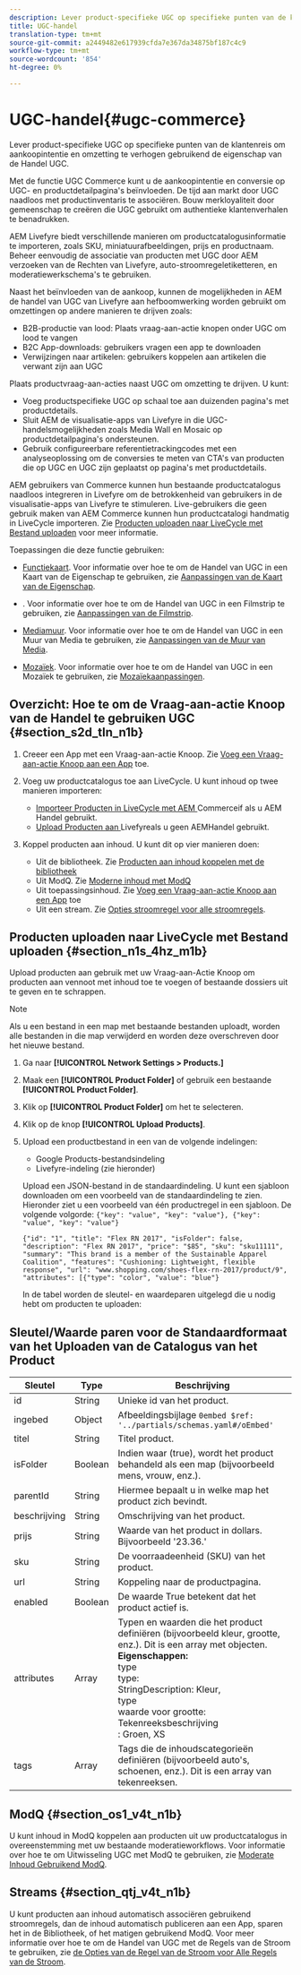 ```yaml
---
description: Lever product-specifieke UGC op specifieke punten van de klantenreis om aankoopintentie en omzetting te verhogen gebruikend de eigenschap van de Handel UGC.
title: UGC-handel
translation-type: tm+mt
source-git-commit: a2449482e617939cfda7e367da34875bf187c4c9
workflow-type: tm+mt
source-wordcount: '854'
ht-degree: 0%

---
```



# UGC-handel{#ugc-commerce}

Lever product-specifieke UGC op specifieke punten van de klantenreis om aankoopintentie en omzetting te verhogen gebruikend de eigenschap van de Handel UGC.

Met de functie UGC Commerce kunt u de aankoopintentie en conversie op UGC- en productdetailpagina&#39;s beïnvloeden. De tijd aan markt door UGC naadloos met productinventaris te associëren. Bouw merkloyaliteit door gemeenschap te creëren die UGC gebruikt om authentieke klantenverhalen te benadrukken.

AEM Livefyre biedt verschillende manieren om productcatalogusinformatie te importeren, zoals SKU, miniatuurafbeeldingen, prijs en productnaam. Beheer eenvoudig de associatie van producten met UGC door AEM verzoeken van de Rechten van Livefyre, auto-stroomregeletiketteren, en moderatiewerkschema&#39;s te gebruiken.

Naast het beïnvloeden van de aankoop, kunnen de mogelijkheden in AEM de handel van UGC van Livefyre aan hefboomwerking worden gebruikt om omzettingen op andere manieren te drijven zoals:

* B2B-productie van lood: Plaats vraag-aan-actie knopen onder UGC om lood te vangen
* B2C App-downloads: gebruikers vragen een app te downloaden
* Verwijzingen naar artikelen: gebruikers koppelen aan artikelen die verwant zijn aan UGC

Plaats productvraag-aan-acties naast UGC om omzetting te drijven. U kunt:

* Voeg productspecifieke UGC op schaal toe aan duizenden pagina&#39;s met productdetails.
* Sluit AEM de visualisatie-apps van Livefyre in die UGC-handelsmogelijkheden zoals Media Wall en Mosaic op productdetailpagina&#39;s ondersteunen.
* Gebruik configureerbare referentietrackingcodes met een analyseoplossing om de conversies te meten van CTA&#39;s van producten die op UGC en UGC zijn geplaatst op pagina&#39;s met productdetails.

AEM gebruikers van Commerce kunnen hun bestaande productcatalogus naadloos integreren in Livefyre om de betrokkenheid van gebruikers in de visualisatie-apps van Livefyre te stimuleren. Live-gebruikers die geen gebruik maken van AEM Commerce kunnen hun productcatalogi handmatig in LiveCycle importeren. Zie [Producten uploaden naar LiveCycle met Bestand uploaden](/help/using/c-features-livefyre/c-ugc-commerce.md) voor meer informatie.

Toepassingen die deze functie gebruiken:

* [Functiekaart](../c-about-apps/c-feature-card-app/c-feature-card-app.md#c_feature_card_app). Voor informatie over hoe te om de Handel van UGC in een Kaart van de Eigenschap te gebruiken, zie [Aanpassingen van de Kaart van de Eigenschap](../c-about-apps/c-feature-card-app/c-feature-card-app.md#section_uds_gzm_5y).

* [](../c-about-apps/c-filmstrip-app/c-filmstrip-app.md#concept_jpc_n2j_jbb). Voor informatie over hoe te om de Handel van UGC in een Filmstrip te gebruiken, zie [Aanpassingen van de Filmstrip](../c-about-apps/c-filmstrip-app/c-filmstrip-customizations.md#c_filmstrip_customizations).

* [Mediamuur](../c-about-apps/c-media-wall-app/c-media-wall-app.md#c_media_wall_app). Voor informatie over hoe te om de Handel van UGC in een Muur van Media te gebruiken, zie [Aanpassingen van de Muur van Media](../c-about-apps/c-media-wall-app/r-media-wall-customizations.md#r_media_wall_customizations).

* [Mozaïek](../c-about-apps/c-mosaic-app/c-mosaic-app.md#c_mosaic_app). Voor informatie over hoe te om de Handel van UGC in een Mozaïek te gebruiken, zie [Mozaïekaanpassingen](../c-about-apps/c-mosaic-app/c-mosaic-customizations.md#c_mosaic_customizations).

## Overzicht: Hoe te om de Vraag-aan-actie Knoop van de Handel te gebruiken UGC {#section_s2d_tln_n1b}

1. Creeer een App met een Vraag-aan-actie Knoop. Zie [Voeg een Vraag-aan-actie Knoop aan een App](/help/using/c-features-livefyre/c-call-to-action-button.md#task_36190DD1C8204C7793CB7EEA379C2155) toe.
1. Voeg uw productcatalogus toe aan LiveCycle. U kunt inhoud op twee manieren importeren:

   * [Importeer Producten in LiveCycle met AEM ](https://helpx.adobe.com/experience-manager/6-4/sites/administering/using/livefyre.html) Commerceif als u AEM Handel gebruikt.
   * [Upload Producten aan ](/help/using/c-features-livefyre/c-ugc-commerce.md) Livefyreals u geen AEMHandel gebruikt.

1. Koppel producten aan inhoud. U kunt dit op vier manieren doen:

   * Uit de bibliotheek. Zie [Producten aan inhoud koppelen met de bibliotheek](../c-library/t-associate-products-with-content-using-the-library.md#t_associate_products_with_content_using_the_library)
   * Uit ModQ. Zie [Moderne inhoud met ModQ](/help/using/c-features-livefyre/c-about-moderation/c-modq.md)
   * Uit toepassingsinhoud. Zie [Voeg een Vraag-aan-actie Knoop aan een App](/help/using/c-features-livefyre/c-call-to-action-button.md) toe
   * Uit een stream. Zie [Opties stroomregel voor alle stroomregels](../c-streams/c-stream-rule-options-for-all-stream-rules.md#c_stream_rule_options_for_all_stream_rules).

## Producten uploaden naar LiveCycle met Bestand uploaden {#section_n1s_4hz_m1b}

Upload producten aan gebruik met uw Vraag-aan-Actie Knoop om producten aan vennoot met inhoud toe te voegen of bestaande dossiers uit te geven en te schrappen.

>[!NOTE]
>
>Als u een bestand in een map met bestaande bestanden uploadt, worden alle bestanden in die map verwijderd en worden deze overschreven door het nieuwe bestand.

1. Ga naar **[!UICONTROL Network Settings > Products.]**
1. Maak een **[!UICONTROL Product Folder]** of gebruik een bestaande **[!UICONTROL Product Folder]**.

1. Klik op **[!UICONTROL Product Folder]** om het te selecteren.
1. Klik op de knop **[!UICONTROL Upload Products]**.
1. Upload een productbestand in een van de volgende indelingen:

   * Google Products-bestandsindeling
   * Livefyre-indeling (zie hieronder)

   Upload een JSON-bestand in de standaardindeling. U kunt een sjabloon downloaden om een voorbeeld van de standaardindeling te zien. Hieronder ziet u een voorbeeld van één productregel in een sjabloon. De volgende volgorde: `{"key": "value", "key": "value"}, {"key": "value", "key": "value"}`

   ```
   {"id": "1", "title": "Flex RN 2017", "isFolder": false, "description": "Flex RN 2017", "price": "$85", "sku": "sku11111", "summary": "This brand is a member of the Sustainable Apparel Coalition", "features": "Cushioning: Lightweight, flexible response", "url": "www.shopping.com/shoes-flex-rn-2017/product/9", "attributes": [{"type": "color", "value": "blue"}
   ```

   In de tabel worden de sleutel- en waardeparen uitgelegd die u nodig hebt om producten te uploaden:

## Sleutel/Waarde paren voor de Standaardformaat van het Uploaden van de Catalogus van het Product

| Sleutel | Type | Beschrijving |
|--- |--- |--- |
| id | String | Unieke id van het product. |
| ingebed | Object | Afbeeldingsbijlage `0embed $ref: '../partials/schemas.yaml#/oEmbed'` |
| titel | String | Titel product. |
| isFolder | Boolean | Indien waar (true), wordt het product behandeld als een map (bijvoorbeeld mens, vrouw, enz.). |
| parentId | String | Hiermee bepaalt u in welke map het product zich bevindt. |
| beschrijving | String | Omschrijving van het product. |
| prijs | String | Waarde van het product in dollars. Bijvoorbeeld &#39;23.36.&#39; |
| sku | String | De voorraadeenheid (SKU) van het product. |
| url | String | Koppeling naar de productpagina. |
| enabled | Boolean | De waarde True betekent dat het product actief is. |
| attributes | Array | Typen en waarden die het product definiëren (bijvoorbeeld kleur, grootte, enz.). Dit is een array met objecten.</br>**Eigenschappen:** </br>type  </br>type: </br>StringDescription: Kleur,  </br>type  </br>waarde voor grootte: Tekenreeksbeschrijving  </br>: Groen, XS |
| tags | Array | Tags die de inhoudscategorieën definiëren (bijvoorbeeld auto&#39;s, schoenen, enz.). Dit is een array van tekenreeksen. |

## ModQ {#section_os1_v4t_n1b}

U kunt inhoud in ModQ koppelen aan producten uit uw productcatalogus in overeenstemming met uw bestaande moderatieworkflows. Voor informatie over hoe te om Uitwisseling UGC met ModQ te gebruiken, zie [Moderate Inhoud Gebruikend ModQ](/help/using/c-features-livefyre/c-about-moderation/c-moderate-content-using-app-content.md).

## Streams {#section_qtj_v4t_n1b}

U kunt producten aan inhoud automatisch associëren gebruikend stroomregels, dan de inhoud automatisch publiceren aan een App, sparen het in de Bibliotheek, of het matigen gebruikend ModQ. Voor meer informatie over hoe te om de Handel van UGC met de Regels van de Stroom te gebruiken, zie [de Opties van de Regel van de Stroom voor Alle Regels van de Stroom](../c-streams/c-stream-rule-options-for-all-stream-rules.md#c_stream_rule_options_for_all_stream_rules).
